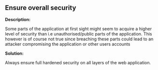 
Ensure overall security
-------

**Description:**

Some parts of the application at first sight might seem to acquire a higher level of security than i.e unauthorised/public parts of the application. This however is of course not true since breaching these parts could lead to an attacker compromising the application or other users accounts 


**Solution:**

Always ensure full hardened security on all layers of the web application.
	